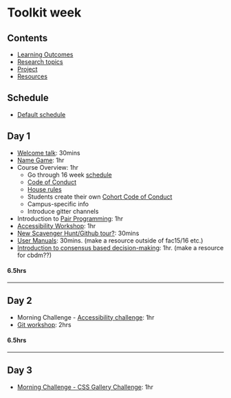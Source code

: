# Toolkit week

## Contents

- [Learning Outcomes](./learning-outcomes.md)
- [Research topics](./research-afternoon.md)
- [Project](./project.md)
- [Resources](./resources)

## Schedule
- [Default schedule](../schedules/default.md)

## Day 1

- [Welcome talk](https://facresources.com/slides/community-talk#/): 30mins
- [Name Game](./resources/name-game.md): 1hr
- Course Overview: 1hr
  - Go through 16 week [schedule](https://github.com/foundersandcoders/master-reference/tree/master/coursebook)
  - [Code of Conduct](https://github.com/foundersandcoders/master-reference/blob/master/code-of-conduct.md)
  - [House rules](../general/house-rules.md)
  - Students create their own [Cohort Code of Conduct](cohort-code-of-conduct.md)
  - Campus-specific info
  - Introduce gitter channels
- Introduction to [Pair Programming](https://github.com/foundersandcoders/master-reference/blob/master/coursebook/week-1/pair-programming.md): 1hr
- [Accessibility Workshop](https://github.com/foundersandcoders/web-accessibility/blob/master/putting-yourself-in-someone-elses-shoes.md): 1hr
- [New Scavenger Hunt/Github tour?](): 30mins
- [User Manuals](): 30mins. (make a resource outside of fac15/16 etc.)
- [Introduction to consensus based decision-making](): 1hr. (make a resource for cbdm??)
#### 6.5hrs

---

## Day 2

- Morning Challenge - [Accessibility challenge](https://github.com/foundersandcoders/accessibility-challenge): 1hr
- [Git workshop](https://github.com/foundersandcoders/git-workflow-workshop-for-two): 2hrs
#### 6.5hrs

---

## Day 3

- [Morning Challenge - CSS Gallery Challenge](https://github.com/foundersandcoders/css-gallery-challenge): 1hr

